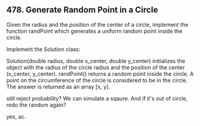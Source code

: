 ## 478. Generate Random Point in a Circle

Given the radius and the position of the center of a circle, implement the function randPoint which generates a uniform random point inside the circle.

Implement the Solution class:

Solution(double radius, double x_center, double y_center) initializes the object with the radius of the circle radius and the position of the center (x_center, y_center).
randPoint() returns a random point inside the circle. A point on the circumference of the circle is considered to be in the circle. The answer is returned as an array [x, y].

still reject probability? We can simulate a sqaure. And if it's out of circle, redo the random again?

yes, ac.
